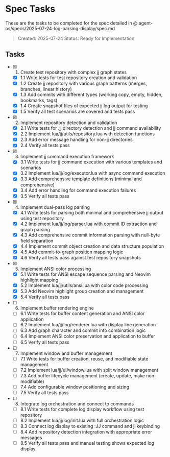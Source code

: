 # Spec Tasks

These are the tasks to be completed for the spec detailed in @.agent-os/specs/2025-07-24-log-parsing-display/spec.md

> Created: 2025-07-24
> Status: Ready for Implementation

## Tasks

- [x] 1. Create test repository with complex jj graph states
  - [x] 1.1 Write tests for test repository creation and validation
  - [x] 1.2 Create jj repository with various graph patterns (merges, branches, linear history)
  - [x] 1.3 Add commits with different types (working copy, empty, hidden, bookmarks, tags)
  - [x] 1.4 Create snapshot files of expected jj log output for testing
  - [x] 1.5 Verify all test scenarios are covered and tests pass

- [x] 2. Implement repository detection and validation
  - [x] 2.1 Write tests for .jj directory detection and jj command availability
  - [x] 2.2 Implement lua/jj/utils/repository.lua with detection functions
  - [x] 2.3 Add error message handling for non-jj directories
  - [x] 2.4 Verify all tests pass

- [x] 3. Implement jj command execution framework
  - [x] 3.1 Write tests for jj command execution with various templates and scenarios
  - [x] 3.2 Implement lua/jj/log/executor.lua with async command execution
  - [x] 3.3 Add comprehensive template definitions (minimal and comprehensive)
  - [x] 3.4 Add error handling for command execution failures
  - [x] 3.5 Verify all tests pass

- [x] 4. Implement dual-pass log parsing
  - [x] 4.1 Write tests for parsing both minimal and comprehensive jj output using test repository
  - [x] 4.2 Implement lua/jj/log/parser.lua with commit ID extraction and graph parsing
  - [x] 4.3 Add comprehensive commit information parsing with null-byte field separation
  - [x] 4.4 Implement commit object creation and data structure population
  - [x] 4.5 Add commit-to-graph position mapping logic
  - [x] 4.6 Verify all tests pass against test repository snapshots

- [x] 5. Implement ANSI color processing
  - [x] 5.1 Write tests for ANSI escape sequence parsing and Neovim highlight mapping
  - [x] 5.2 Implement lua/jj/utils/ansi.lua with color code processing
  - [x] 5.3 Add Neovim highlight group creation and management
  - [x] 5.4 Verify all tests pass

- [ ] 6. Implement buffer rendering engine
  - [ ] 6.1 Write tests for buffer content generation and ANSI color application
  - [ ] 6.2 Implement lua/jj/log/renderer.lua with display line generation
  - [ ] 6.3 Add graph character and commit info combination logic
  - [ ] 6.4 Implement ANSI color preservation and application to buffer
  - [ ] 6.5 Verify all tests pass

- [ ] 7. Implement window and buffer management
  - [ ] 7.1 Write tests for buffer creation, reuse, and modifiable state management
  - [ ] 7.2 Implement lua/jj/ui/window.lua with split window management
  - [ ] 7.3 Add buffer lifecycle management (create, update, make non-modifiable)
  - [ ] 7.4 Add configurable window positioning and sizing
  - [ ] 7.5 Verify all tests pass

- [ ] 8. Integrate log orchestration and connect to commands
  - [ ] 8.1 Write tests for complete log display workflow using test repository
  - [ ] 8.2 Implement lua/jj/log/init.lua with full orchestration logic
  - [ ] 8.3 Connect log display to existing :JJ command and <leader>jl keybinding
  - [ ] 8.4 Add repository detection integration with appropriate error messages
  - [ ] 8.5 Verify all tests pass and manual testing shows expected log display